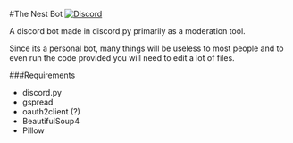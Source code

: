 #The Nest Bot
[![Discord](https://img.shields.io/badge/Discord-Join%20The%20Nest-7289da?style=flat&logo=discord)](https://discord.gg/https://discord.gg/56NJr7n)

A discord bot made in discord.py primarily as a moderation tool.

Since its a personal bot, many things will be useless to most people and to even run the code provided you will need to edit a lot of files.



###Requirements
+ discord.py
+ gspread
+ oauth2client (?)
+ BeautifulSoup4
+ Pillow
